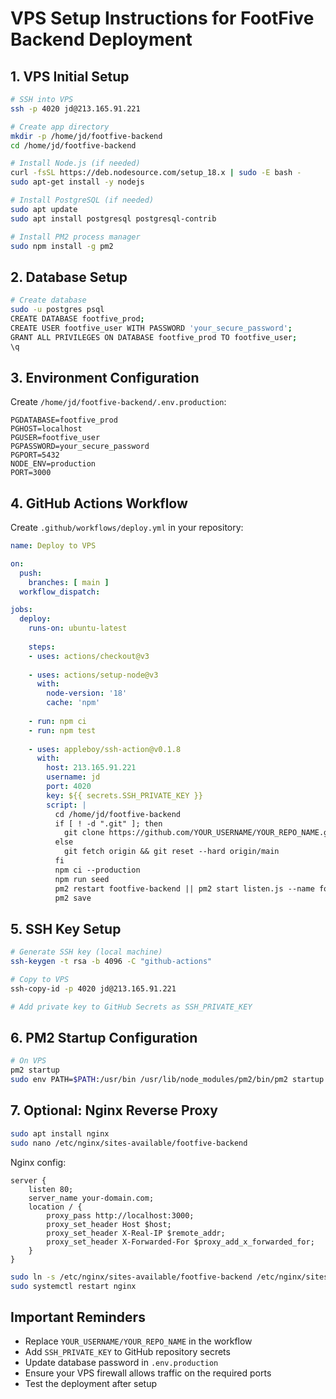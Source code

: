 # VPS Setup Instructions for FootFive Backend Deployment

## 1. VPS Initial Setup

```bash
# SSH into VPS
ssh -p 4020 jd@213.165.91.221

# Create app directory
mkdir -p /home/jd/footfive-backend
cd /home/jd/footfive-backend

# Install Node.js (if needed)
curl -fsSL https://deb.nodesource.com/setup_18.x | sudo -E bash -
sudo apt-get install -y nodejs

# Install PostgreSQL (if needed)
sudo apt update
sudo apt install postgresql postgresql-contrib

# Install PM2 process manager
sudo npm install -g pm2
```

## 2. Database Setup

```bash
# Create database
sudo -u postgres psql
CREATE DATABASE footfive_prod;
CREATE USER footfive_user WITH PASSWORD 'your_secure_password';
GRANT ALL PRIVILEGES ON DATABASE footfive_prod TO footfive_user;
\q
```

## 3. Environment Configuration

Create `/home/jd/footfive-backend/.env.production`:

```env
PGDATABASE=footfive_prod
PGHOST=localhost
PGUSER=footfive_user
PGPASSWORD=your_secure_password
PGPORT=5432
NODE_ENV=production
PORT=3000
```

## 4. GitHub Actions Workflow

Create `.github/workflows/deploy.yml` in your repository:

```yaml
name: Deploy to VPS

on:
  push:
    branches: [ main ]
  workflow_dispatch:

jobs:
  deploy:
    runs-on: ubuntu-latest
    
    steps:
    - uses: actions/checkout@v3
    
    - uses: actions/setup-node@v3
      with:
        node-version: '18'
        cache: 'npm'
    
    - run: npm ci
    - run: npm test
    
    - uses: appleboy/ssh-action@v0.1.8
      with:
        host: 213.165.91.221
        username: jd
        port: 4020
        key: ${{ secrets.SSH_PRIVATE_KEY }}
        script: |
          cd /home/jd/footfive-backend
          if [ ! -d ".git" ]; then
            git clone https://github.com/YOUR_USERNAME/YOUR_REPO_NAME.git .
          else
            git fetch origin && git reset --hard origin/main
          fi
          npm ci --production
          npm run seed
          pm2 restart footfive-backend || pm2 start listen.js --name footfive-backend
          pm2 save
```

## 5. SSH Key Setup

```bash
# Generate SSH key (local machine)
ssh-keygen -t rsa -b 4096 -C "github-actions"

# Copy to VPS
ssh-copy-id -p 4020 jd@213.165.91.221

# Add private key to GitHub Secrets as SSH_PRIVATE_KEY
```

## 6. PM2 Startup Configuration

```bash
# On VPS
pm2 startup
sudo env PATH=$PATH:/usr/bin /usr/lib/node_modules/pm2/bin/pm2 startup systemd -u jd --hp /home/jd
```

## 7. Optional: Nginx Reverse Proxy

```bash
sudo apt install nginx
sudo nano /etc/nginx/sites-available/footfive-backend
```

Nginx config:

```nginx
server {
    listen 80;
    server_name your-domain.com;
    location / {
        proxy_pass http://localhost:3000;
        proxy_set_header Host $host;
        proxy_set_header X-Real-IP $remote_addr;
        proxy_set_header X-Forwarded-For $proxy_add_x_forwarded_for;
    }
}
```

```bash
sudo ln -s /etc/nginx/sites-available/footfive-backend /etc/nginx/sites-enabled/
sudo systemctl restart nginx
```

## Important Reminders

- Replace `YOUR_USERNAME/YOUR_REPO_NAME` in the workflow
- Add `SSH_PRIVATE_KEY` to GitHub repository secrets
- Update database password in `.env.production`
- Ensure your VPS firewall allows traffic on the required ports
- Test the deployment after setup

